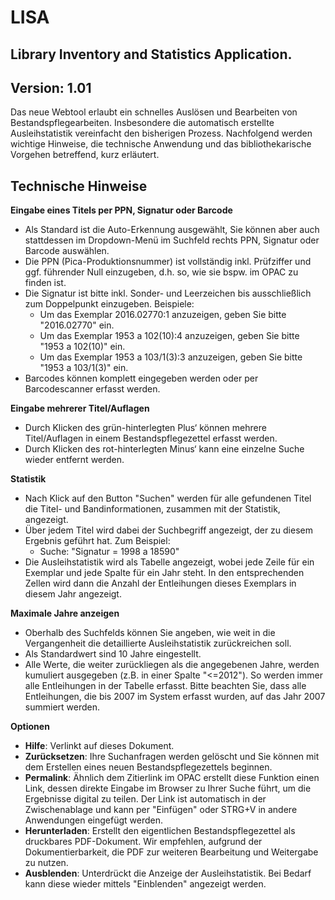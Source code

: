 # LISA

Library Inventory and Statistics Application.
---------------------------------------------

Version: 1.01
-------------

Das neue Webtool erlaubt ein schnelles Auslösen und Bearbeiten von Bestandspflegearbeiten. Insbesondere die automatisch erstellte Ausleihstatistik vereinfacht den bisherigen Prozess. Nachfolgend werden wichtige Hinweise, die technische Anwendung und das bibliothekarische Vorgehen betreffend, kurz erläutert.

Technische Hinweise
-------------------

**Eingabe eines Titels per PPN, Signatur oder Barcode**

* Als Standard ist die Auto-Erkennung ausgewählt, Sie können aber auch stattdessen im Dropdown-Menü im Suchfeld rechts PPN, Signatur oder Barcode auswählen.
* Die PPN (Pica-Produktionsnummer) ist vollständig inkl. Prüfziffer und ggf. führender Null einzugeben, d.h. so, wie sie bspw. im OPAC zu finden ist.
* Die Signatur ist bitte inkl. Sonder- und Leerzeichen bis ausschließlich zum Doppelpunkt einzugeben. Beispiele:
  * Um das Exemplar 2016.02770:1 anzuzeigen, geben Sie bitte "2016.02770" ein.
  * Um das Exemplar 1953 a 102(10):4 anzuzeigen, geben Sie bitte "1953 a 102(10)" ein.
  * Um das Exemplar 1953 a 103/1(3):3 anzuzeigen, geben Sie bitte "1953 a 103/1(3)" ein.
* Barcodes können komplett eingegeben werden oder per Barcodescanner erfasst werden.

**Eingabe mehrerer Titel/Auflagen**

* Durch Klicken des grün-hinterlegten Plus‘ können mehrere Titel/Auflagen in einem Bestandspflegezettel erfasst werden.
* Durch Klicken des rot-hinterlegten Minus‘ kann eine einzelne Suche wieder entfernt werden.

**Statistik**

* Nach Klick auf den Button "Suchen" werden für alle gefundenen Titel die Titel- und Bandinformationen, zusammen mit der Statistik, angezeigt.
* Über jedem Titel wird dabei der Suchbegriff angezeigt, der zu diesem Ergebnis geführt hat. Zum Beispiel:
  * Suche: "Signatur = 1998 a 18590"
* Die Ausleihstatistik wird als Tabelle angezeigt, wobei jede Zeile für ein Exemplar und jede Spalte für ein Jahr steht. In den entsprechenden Zellen wird dann die Anzahl der Entleihungen dieses Exemplars in diesem Jahr angezeigt.

**Maximale Jahre anzeigen**

* Oberhalb des Suchfelds können Sie angeben, wie weit in die Vergangenheit die detaillierte Ausleihstatistik zurückreichen soll.
* Als Standardwert sind 10 Jahre eingestellt.
* Alle Werte, die weiter zurückliegen als die angegebenen Jahre, werden kumuliert ausgegeben (z.B. in einer Spalte "<=2012"). So werden immer alle Entleihungen in der Tabelle erfasst. Bitte beachten Sie, dass alle Entleihungen, die bis 2007 im System erfasst wurden, auf das Jahr 2007 summiert werden.

**Optionen**

* __Hilfe__: Verlinkt auf dieses Dokument.
* __Zurücksetzen__: Ihre Suchanfragen werden gelöscht und Sie können mit dem Erstellen eines neuen Bestandspflegezettels beginnen.
* __Permalink__: Ähnlich dem Zitierlink im OPAC erstellt diese Funktion einen Link, dessen direkte Eingabe im Browser zu Ihrer Suche führt, um die Ergebnisse digital zu teilen. Der Link ist automatisch in der Zwischenablage und kann per "Einfügen" oder STRG+V in andere Anwendungen eingefügt werden.
* __Herunterladen__: Erstellt den eigentlichen Bestandspflegezettel als druckbares PDF-Dokument. Wir empfehlen, aufgrund der Dokumentierbarkeit, die PDF zur weiteren Bearbeitung und Weitergabe zu nutzen.
* __Ausblenden__: Unterdrückt die Anzeige der Ausleihstatistik. Bei Bedarf kann diese wieder mittels "Einblenden" angezeigt werden.
